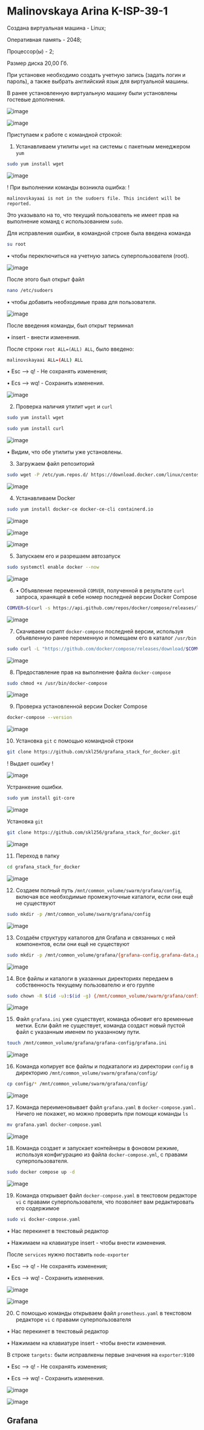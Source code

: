 # Malinovskaya Arina K-ISP-39-1

Создана виртуальная машина - Linux;

Оперативная память - 2048;

Процессор(ы) - 2;

Размер диска 20,00 Гб.

При установке необходимо создать учетную запись (задать логин и пароль), а также выбрать английский язык для виртуальной машины.

В ранее установленную виртуальную машину были установлены гостевые дополнения.

![image](https://github.com/user-attachments/assets/538b4cf4-0ecd-425b-bef5-c1307b25ed8c)

![image](https://github.com/user-attachments/assets/a5fdbd81-8eff-4949-8a07-53e2bdb31dc5)

Приступаем к работе с командной строкой:

1. Устанавливаем утилиты `wget` на системы с пакетным менеджером `yum`

```bash
sudo yum install wget
```

![image](https://github.com/user-attachments/assets/3a9c6a29-ff6b-414a-852b-444825aacbe6)

! При выполнении команды возникла ошибка: !

`malinovskayaai is not in the sudoers file. This incident will be reported.`

Это указывало на то, что текущий пользователь не имеет прав на выполнение команд с использованием `sudo`.

Для исправления ошибки, в командной строке была введена команда 

```bash
su root
```

• чтобы переключиться на учетную запись суперпользователя (root).

![image](https://github.com/user-attachments/assets/d50c8b2a-52ac-4858-ac4e-ea7312252d00)

После этого был открыт файл 

```bash
nano /etc/sudoers
```

• чтобы добавить необходимые права для пользователя.

![image](https://github.com/user-attachments/assets/bdbad25c-4624-43f7-a750-135a0c317039)

После введения команды, был открыт терминал 

• insert - внести изменения.

После строки `root ALL=(ALL) ALL`, было введено: 

```bash
malinovskayaai ALL=(ALL) ALL
```

• Esc --> q! - Не сохранять изменения;

• Ecs --> wq! - Сохранить изменения. 

![image](https://github.com/user-attachments/assets/e551fd7a-94d3-42f6-aaae-4ef93da2200d)

2. Проверка наличия утилит `wget` и `curl`

```bash
sudo yum install wget
```

```bash
sudo yum install curl
```

![image](https://github.com/user-attachments/assets/f4926c5f-6427-4b98-afde-acd3863aea71)

• Видим, что обе утилиты уже установлены. 

3. Загружаем файл репозиторий

```bash
sudo wget -P /etc/yum.repos.d/ https://download.docker.com/linux/centos/docker-ce.repo
```

![image](https://github.com/user-attachments/assets/56cbe0a8-47f1-4e5d-9670-645dfb953dfe)

4. Устанавливаем Docker

```bash
sudo yum install docker-ce docker-ce-cli containerd.io
```

![image](https://github.com/user-attachments/assets/39d819e6-5e7c-447e-a170-eaa5923bf2fd)

![image](https://github.com/user-attachments/assets/7d52276f-9683-4bf4-a57b-b98ba0d30721)

![image](https://github.com/user-attachments/assets/f392b387-babd-4e91-8ffa-d8e4764ce26e)

5. Запускаем его и разрешаем автозапуск

```bash
sudo systemctl enable docker --now
```

![image](https://github.com/user-attachments/assets/70b15bcf-cce9-4cfb-842d-5bb3d18ccbe6)

6. • Объявление переменной `COMVER`, полученной в результате `curl` запроса, хранящей в себе номер последней
версии Docker Compose

```bash
COMVER=$(curl -s https://api.github.com/repos/docker/compose/releases/latest | grep 'tag_name' | cut -d\" -f4)
```

![image](https://github.com/user-attachments/assets/9d828263-256c-4d1d-af06-8bc2c6e2dda6)

7. Cкачиваем скрипт `docker-compose` последней версии, используя объявленную ранее переменную и помещаем его в каталог `/usr/bin`

```bash
sudo curl -L "https://github.com/docker/compose/releases/download/$COMVER/docker-compose-$(uname -s)-$(uname -m)" -o /usr/bin/docker-compose
```

![image](https://github.com/user-attachments/assets/fb905291-d83d-438b-b0fa-f87235ae5499)

8. Предоставление прав на выполнение файла `docker-compose`

```bash
sudo chmod +x /usr/bin/docker-compose
```

![image](https://github.com/user-attachments/assets/aaadde65-6ecb-42a2-8a16-3d36541d4cbb)

9. Проверка установленной версии Docker Compose

```bash
docker-compose --version
```

![image](https://github.com/user-attachments/assets/b91f4085-7a31-4c0e-83a0-134564581747)

10. Установка `git` с помощью командной строки

```bash
git clone https://github.com/skl256/grafana_stack_for_docker.git
```

! Выдает ошибку !

![image](https://github.com/user-attachments/assets/e1476a28-ff57-4a6d-924d-cda788df2f33)

Устранкение ошибки.

```bash
sudo yum install git-core
```

![image](https://github.com/user-attachments/assets/d1e3d913-fdc5-4af8-85d4-716024363c32)

Установка `git`

```bash
git clone https://github.com/skl256/grafana_stack_for_docker.git
```

![image](https://github.com/user-attachments/assets/9fa49fb9-3803-4855-ac8d-26572f67ef6f)

11. Переход в папку

```bash
cd grafana_stack_for_docker
```

![image](https://github.com/user-attachments/assets/212b0265-5d78-4d7b-a82c-9c69950dd438)

12. Создаем полный путь `/mnt/common_volume/swarm/grafana/config`, включая все необходимые промежуточные каталоги, если они ещё не существуют

```bash
sudo mkdir -p /mnt/common_volume/swarm/grafana/config
```

![image](https://github.com/user-attachments/assets/0aabe9e6-e636-40ca-9389-d67cd7bcb320)

13. Создаём структуру каталогов для Grafana и связанных с ней компонентов, если они ещё не существуют

```bash
sudo mkdir -p /mnt/common_volume/grafana/{grafana-config,grafana-data,prometheus-data}
```

![image](https://github.com/user-attachments/assets/b50cc857-5ace-4807-bddf-120caef494a3)

14. Все файлы и каталоги в указанных директориях передаем в собственность текущему пользователю и его группе

```bash
sudo chown -R $(id -u):$(id -g) {/mnt/common_volume/swarm/grafana/config,/mnt/common_volume/grafana}
```

![image](https://github.com/user-attachments/assets/32a38916-0fa6-42cc-875e-83ccbe5620e4)

15. Файл `grafana.ini` уже существует, команда обновит его временные метки. Если файл не существует, команда создаст новый пустой файл с указанным именем по указанному пути.

```bash
touch /mnt/common_volume/grafana/grafana-config/grafana.ini
```

![image](https://github.com/user-attachments/assets/83eb2228-e617-4f5c-a4e8-68ccfcfbb402)

16. Команда копирует все файлы и подкаталоги из директории `config` в директорию `/mnt/common_volume/swarm/grafana/config/`

```bash
cp config/* /mnt/common_volume/swarm/grafana/config/
```

![image](https://github.com/user-attachments/assets/56121bef-f7c8-4e1d-ac6d-21eb2db814cd)

17. Команда переименовывает файл `grafana.yaml` в `docker-compose.yaml.` Ничего не покажет, но можно проверить при помощи команды `ls`

```bash
mv grafana.yaml docker-compose.yaml
```

![image](https://github.com/user-attachments/assets/c9a4404d-21ce-496b-af8d-3a0c19a6216f)

18. Команда создает и запускает контейнеры в фоновом режиме, используя конфигурацию из файла `docker-compose.yml`, с правами суперпользователя.

```bash
sudo docker compose up -d
```

![image](https://github.com/user-attachments/assets/3c85685e-f84e-4974-99df-8710f89bf282)

19. Команда открывает файл `docker-compose.yaml` в текстовом редакторе `vi` с правами суперпользователя, что позволяет вам редактировать его содержимое

```bash
sudo vi docker-compose.yaml
```

• Нас перекинет в текстовый редактор

• Нажимаем на клавиатуре insert - чтобы внести изменения.

После `services` нужно поставить `node-exporter`

• Esc --> q! - Не сохранять изменения;

• Ecs --> wq! - Сохранить изменения. 

![image](https://github.com/user-attachments/assets/c01128ce-fdda-467f-99e4-425790efe2b0)

![image](https://github.com/user-attachments/assets/73c3692b-149a-44b4-a904-39128b1de947)
 
20. С помощью команды открываем файл `prometheus.yaml` в текстовом редакторе `vi` с правами суперпользователя

• Нас перекинет в текстовый редактор

• Нажимаем на клавиатуре insert - чтобы внести изменения.

 В строке `targets:` были исправлкены первые значения на `exporter:9100`

• Esc --> q! - Не сохранять изменения;

• Ecs --> wq! - Сохранить изменения. 

![image](https://github.com/user-attachments/assets/855d8322-c236-453b-9dcf-531b7b48d6ca)

![image](https://github.com/user-attachments/assets/0053ba1f-6a15-4c4a-a8ee-a0591d655c54)

## Grafana








